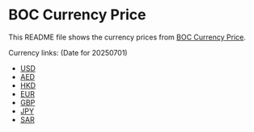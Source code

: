 # BOC Currency Price

This README file shows the currency prices from [BOC Currency Price](https://www.boc.cn/sourcedb/whpj/).

Currency links: (Date for 20250701)

- [USD](https://bocurrencyprice.techina.science/BOC_CURRENCY_PRICE/USD/20250701.json)
- [AED](https://bocurrencyprice.techina.science/BOC_CURRENCY_PRICE/AED/20250701.json)
- [HKD](https://bocurrencyprice.techina.science/BOC_CURRENCY_PRICE/HKD/20250701.json)
- [EUR](https://bocurrencyprice.techina.science/BOC_CURRENCY_PRICE/EUR/20250701.json)
- [GBP](https://bocurrencyprice.techina.science/BOC_CURRENCY_PRICE/GBP/20250701.json)
- [JPY](https://bocurrencyprice.techina.science/BOC_CURRENCY_PRICE/JPY/20250701.json)
- [SAR](https://bocurrencyprice.techina.science/BOC_CURRENCY_PRICE/SAR/20250701.json)
